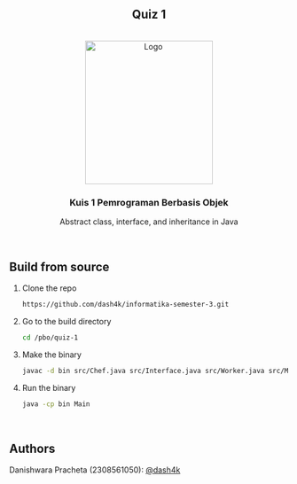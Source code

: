 
<a name="readme-top"></a>

<div align="center">

## Quiz 1

</div>

<!-- PROJECT LOGO -->
</br>
<div align="center">
  <a href="https://www.unud.ac.id/">
    <img src="https://github.com/dash4k/tugas-akhir-alpro-1/assets/133938416/ff71757a-1b51-44b7-b14e-b53b061d9815" alt="Logo" width="230" height="259">
  </a>

<h3 align="center">Kuis 1 Pemrograman Berbasis Objek</h3>

  <p align="center">
    Abstract class, interface, and inheritance in Java
    </br>
  </p>
</div>
</br>

## Build from source

1. Clone the repo
   ```sh
   https://github.com/dash4k/informatika-semester-3.git
   ```
2. Go to the build directory
   ```sh
   cd /pbo/quiz-1
   ```
3. Make the binary
   ```sh
   javac -d bin src/Chef.java src/Interface.java src/Worker.java src/Main.java
   ```
4. Run the binary
   ```sh
   java -cp bin Main
   ```
</br>



<!-- CONTACT -->
## Authors

Danishwara Pracheta (2308561050): [@dash4k](https://www.github.com/dash4k)
</br></br>